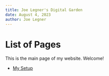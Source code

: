```yaml
---
title: Joe Legner's Digital Garden
date: August 4, 2023
author: Joe Legner
---
```


# List of Pages

This is the main page of my website. Welcome!

- [My Setup](my-setup.html)

